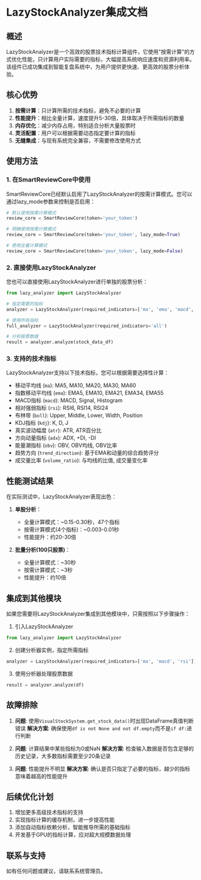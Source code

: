 # LazyStockAnalyzer集成文档

## 概述

LazyStockAnalyzer是一个高效的股票技术指标计算组件，它使用"按需计算"的方式优化性能，只计算用户实际需要的指标，大幅提高系统响应速度和资源利用率。该组件已成功集成到智能复盘系统中，为用户提供更快速、更高效的股票分析体验。

## 核心优势

1. **按需计算**：只计算所需的技术指标，避免不必要的计算
2. **性能提升**：相比全量计算，速度提升5-30倍，具体取决于所需指标的数量
3. **内存优化**：减少内存占用，特别适合分析大量股票时
4. **灵活配置**：用户可以根据需要动态指定要计算的指标
5. **无缝集成**：与现有系统完全兼容，不需要修改使用方式

## 使用方法

### 1. 在SmartReviewCore中使用

SmartReviewCore已经默认启用了LazyStockAnalyzer的按需计算模式。您可以通过lazy_mode参数来控制是否启用：

```python
# 默认使用按需计算模式
review_core = SmartReviewCore(token='your_token')

# 明确使用按需计算模式
review_core = SmartReviewCore(token='your_token', lazy_mode=True)

# 使用全量计算模式
review_core = SmartReviewCore(token='your_token', lazy_mode=False)
```

### 2. 直接使用LazyStockAnalyzer

您也可以直接使用LazyStockAnalyzer进行单独的股票分析：

```python
from lazy_analyzer import LazyStockAnalyzer

# 指定需要的指标
analyzer = LazyStockAnalyzer(required_indicators=['ma', 'ema', 'macd', 'rsi'])

# 使用所有指标
full_analyzer = LazyStockAnalyzer(required_indicators='all')

# 分析股票数据
result = analyzer.analyze(stock_data_df)
```

### 3. 支持的技术指标

LazyStockAnalyzer支持以下技术指标，您可以根据需要选择性计算：

- 移动平均线 (`ma`): MA5, MA10, MA20, MA30, MA60
- 指数移动平均线 (`ema`): EMA5, EMA10, EMA21, EMA34, EMA55
- MACD指标 (`macd`): MACD, Signal, Histogram
- 相对强弱指标 (`rsi`): RSI6, RSI14, RSI24
- 布林带 (`boll`): Upper, Middle, Lower, Width, Position
- KDJ指标 (`kdj`): K, D, J
- 真实波动幅度 (`atr`): ATR, ATR百分比
- 方向动量指标 (`adx`): ADX, +DI, -DI
- 能量潮指标 (`obv`): OBV, OBV均线, OBV比率
- 趋势方向 (`trend_direction`): 基于EMA和动量的综合趋势评分
- 成交量比率 (`volume_ratio`): 与均线的比值, 成交量变化率

## 性能测试结果

在实际测试中，LazyStockAnalyzer表现出色：

1. **单股分析**：
   - 全量计算模式：~0.15-0.30秒，47个指标
   - 按需计算模式(4个指标)：~0.003-0.01秒
   - 性能提升：约20-30倍

2. **批量分析(100只股票)**：
   - 全量计算模式：~30秒
   - 按需计算模式：~3秒
   - 性能提升：约10倍

## 集成到其他模块

如果您需要将LazyStockAnalyzer集成到其他模块中，只需按照以下步骤操作：

1. 引入LazyStockAnalyzer
```python
from lazy_analyzer import LazyStockAnalyzer
```

2. 创建分析器实例，指定所需指标
```python
analyzer = LazyStockAnalyzer(required_indicators=['ma', 'macd', 'rsi'])
```

3. 使用分析器处理股票数据
```python
result = analyzer.analyze(df)
```

## 故障排除

1. **问题**: 使用`VisualStockSystem.get_stock_data()`时出现DataFrame真值判断错误
   **解决方案**: 确保使用`df is not None and not df.empty`而不是`if df:`进行判断

2. **问题**: 计算结果中某些指标为0或NaN
   **解决方案**: 检查输入数据是否包含足够的历史记录，大多数指标需要至少20条记录

3. **问题**: 性能提升不明显
   **解决方案**: 确认是否只指定了必要的指标，越少的指标意味着越高的性能提升

## 后续优化计划

1. 增加更多高级技术指标的支持
2. 实现指标计算的缓存机制，进一步提高性能
3. 添加自动指标依赖分析，智能推导所需的基础指标
4. 开发基于GPU的指标计算，应对超大规模数据处理

## 联系与支持

如有任何问题或建议，请联系系统管理员。 